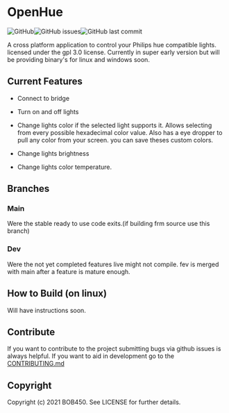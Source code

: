 # OpenHue

![GitHub](https://img.shields.io/github/license/BOB450/OpenHue?logoColor=blue)![GitHub issues](https://img.shields.io/github/issues/BOB450/OpenHue)![GitHub last commit](https://img.shields.io/github/last-commit/BOB450/OpenHue)

A cross platform application to control your Philips hue compatible lights.
licensed under the gpl 3.0 license. Currently in super early version but will be providing binary's for linux and windows soon.

## Current Features

- Connect to bridge

- Turn on and off lights

- Change lights color if the selected light supports it. Allows selecting from every possible hexadecimal color value. Also has a eye dropper to pull any color from your screen. you can save theses custom colors.

- Change lights brightness

- Change lights color temperature.

## Branches

### Main

Were the stable ready to use code exits.(if building frm source use this branch)

### Dev

Were the not yet completed features live might not compile. fev is merged with main after a feature is mature enough.

## How to Build (on linux)

Will have instructions soon.

## Contribute

If you want to contribute to the project submitting bugs via github issues is always helpful. If you want to aid in development go to the [CONTRIBUTING.md](CONTRIBUTING.md)

## Copyright

Copyright (c) 2021 BOB450. See LICENSE for further details.
